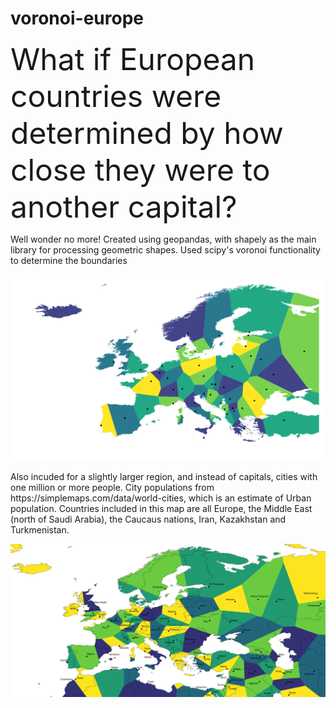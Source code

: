 # voronoi-europe
<html>
  <head>
    <font size = "7">What if European countries were determined by how close they were to another capital?
    </font>
  </head>
  
  <body>
    <p>
      Well wonder no more! Created using geopandas, with shapely as the main library for processing geometric shapes. Used scipy's voronoi functionality to determine the boundaries
  </p>
  <img src = "europe voronoi.png">
    <p>
      Also incuded for a slightly larger region, and instead of capitals, cities with one million or more people.
      City populations from https://simplemaps.com/data/world-cities, which is an estimate of Urban population. Countries included in this map are all Europe, the Middle East (north of Saudi Arabia), the Caucaus nations, Iran, Kazakhstan and Turkmenistan.
  </p>
  <img src = "onemil_f.png">
  </body>
  


</html>
